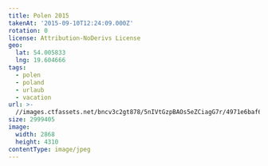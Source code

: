```yaml
---
title: Polen 2015
takenAt: '2015-09-10T12:24:09.000Z'
rotation: 0
license: Attribution-NoDerivs License
geo:
  lat: 54.005833
  lng: 19.604666
tags:
  - polen
  - poland
  - urlaub
  - vacation
url: >-
  //images.ctfassets.net/bncv3c2gt878/5nIVtGzpBAOs5eZCiagG7r/4971e6baf6dabbb21fd65eaa9f8fff09/polen-2015_25862652541_o
size: 2999405
image:
  width: 2868
  height: 4310
contentType: image/jpeg
---
```



